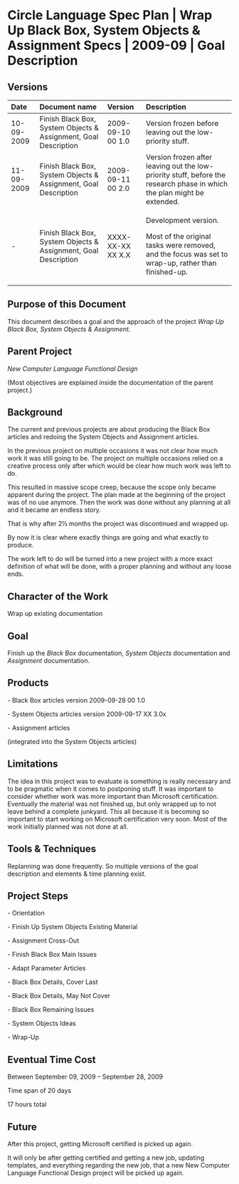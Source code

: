 ﻿Circle Language Spec Plan | Wrap Up Black Box, System Objects & Assignment Specs | 2009-09 | Goal Description
============================================================================================================

Versions
---------

|__Date__|__Document name__|__Version__|__Description__|
| :- | :- | :- | :- |
|10-09-2009|Finish Black Box, System Objects & Assignment, Goal Description|2009-09-10 00  1.0|Version frozen before leaving out the low-priority stuff.|
|11-09-2009|Finish Black Box, System Objects & Assignment, Goal Description|2009-09-11 00  2.0|Version frozen after leaving out the low-priority stuff, before the research phase in which the plan might be extended.|
|-|Finish Black Box, System Objects & Assignment, Goal Description|XXXX-XX-XX XX  X.X|<p>Development version.</p><p>Most of the original tasks were removed, and the focus was set to wrap-up, rather than finished-up.</p>|


Purpose of this Document
------------------------

This document describes a goal and the approach of the project *Wrap Up Black Box, System Objects & Assignment*.


Parent Project
---------------

*New Computer Language Functional Design*

(Most objectives are explained inside the documentation of the parent project.)


Background
-----------

The current and previous projects are about producing the Black Box articles and redoing the System Objects and Assignment articles.

In the previous project on multiple occasions it was not clear how much work it was still going to be. The project on multiple occasions relied on a creative process only after which would be clear how much work was left to do.

This resulted in massive scope creep, because the scope only became apparent during the project. The plan made at the beginning of the project was of no use anymore. Then the work was done without any planning at all and it became an endless story.

That is why after 2½ months the project was discontinued and wrapped up.

By now it is clear where exactly things are going and what exactly to produce.

The work left to do will be turned into a new project with a more exact definition of what will be done, with a proper planning and without any loose ends.


Character of the Work
---------------------

Wrap up existing documentation


Goal
----

Finish up the *Black Box* documentation, *System Objects* documentation and *Assignment* documentation.


Products
--------

\- Black Box articles  version  2009-09-28 00  1.0

\- System Objects articles  version  2009-09-17 XX  3.0x

\- Assignment articles

(integrated into the System Objects articles)


Limitations
-----------

The idea in this project was to evaluate is something is really necessary and to be pragmatic when it comes to postponing stuff. It was important to consider whether work was more important than Microsoft certification. Eventually the material was not finished up, but only wrapped up to not leave behind a complete junkyard. This all because it is becoming so important to start working on Microsoft certification very soon. Most of the work initially planned was not done at all.


Tools & Techniques
------------------

Replanning was done frequently. So multiple versions of the goal description and elements & time planning exist.


Project Steps
--------------

\- Orientation

\- Finish Up System Objects Existing Material

\- Assignment Cross-Out

\- Finish Black Box Main Issues

\- Adapt Parameter Articles

\- Black Box Details, Cover Last

\- Black Box Details, May Not Cover

\- Black Box Remaining Issues

\- System Objects Ideas

\- Wrap-Up


Eventual Time Cost
------------------

Between September 09, 2009 – September 28, 2009 

Time span of 20 days

17 hours total


Future
------

After this project, getting Microsoft certified is picked up again.

It will only be after getting certified and getting a new job, updating templates, and everything regarding the new job, that a new New Computer Language Functional Design project will be picked up again.
